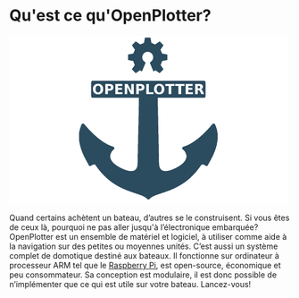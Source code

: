 # Qu'est ce qu'OpenPlotter?

![](.gitbook/assets/openplotter500x300.png)

Quand certains achètent un bateau, d’autres se le construisent. Si vous êtes de ceux là, pourquoi ne pas aller jusqu'à l’électronique embarquée? OpenPlotter est un ensemble de matériel et logiciel, à utiliser comme aide à la navigation sur des petites ou moyennes unités. C’est aussi un système complet de domotique destiné aux bateaux. Il fonctionne sur ordinateur à processeur ARM tel que le [Raspberry Pi](https://www.raspberrypi.org/), est open-source, économique et peu consommateur. Sa conception est modulaire, il est donc possible de n’implémenter que ce qui est utile sur votre bateau. Lancez-vous!

